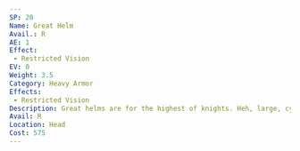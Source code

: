 ```yaml
---
SP: 20
Name: Great Helm
Avail.: R
AE: 1
Effect:
 - Restricted Vision
EV: 0
Weight: 3.5
Category: Heavy Armor
Effects:
 - Restricted Vision
Description: Great helms are for the highest of knights. Heh, large, cylindrical helmets with larger slots for the eyes and enough ventilation holes to breathe clear. They’re tough as all hell and they’re usually decorated with braided tassles, horns, and spread-winged eagles. Heh, gaudy as hell but useful.
Avail: R
Location: Head
Cost: 575
---
```

